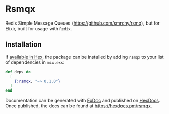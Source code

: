 # Rsmqx

Redis Simple Message Queues (https://github.com/smrchy/rsmq), but for Elixir,
built for usage with `Redix`.

## Installation

If [available in Hex](https://hex.pm/docs/publish), the package can be installed
by adding `rsmqx` to your list of dependencies in `mix.exs`:

```elixir
def deps do
  [
    {:rsmqx, "~> 0.1.0"}
  ]
end
```

Documentation can be generated with [ExDoc](https://github.com/elixir-lang/ex_doc)
and published on [HexDocs](https://hexdocs.pm). Once published, the docs can
be found at <https://hexdocs.pm/rsmqx>.

